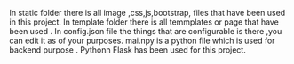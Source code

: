 In static folder there is all image ,css,js,bootstrap, files that have been used in this project.
In template folder there is all temmplates or page that have been used .
In config.json file the things that are configurable is there ,you can edit it as of your purposes.
mai.npy is a python file which is used for backend purpose .
Pythonn Flask has been used for this project.


